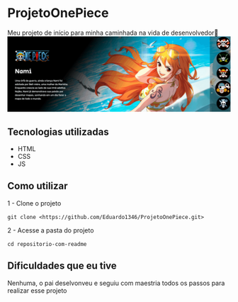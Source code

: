 # ProjetoOnePiece
Meu projeto de início para minha caminhada na vida de desenvolvedor👾
<img src="AnimaçãoOnePiece.gif" alt="gif projeto">

## Tecnologias utilizadas
- HTML
- CSS
- JS

## Como utilizar
1 - Clone o projeto

```
git clone <https://github.com/Eduardo1346/ProjetoOnePiece.git>
```

2 - Acesse a pasta do projeto

```
cd repositorio-com-readme
```

## Dificuldades que eu tive
Nenhuma, o pai deselvonveu e seguiu com maestria todos os passos para realizar esse projeto